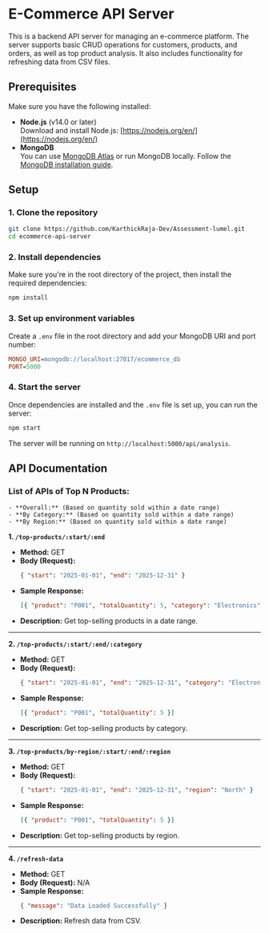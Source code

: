 # E-Commerce API Server

This is a backend API server for managing an e-commerce platform. The server supports basic CRUD operations for customers, products, and orders, as well as top product analysis. It also includes functionality for refreshing data from CSV files.

## Prerequisites

Make sure you have the following installed:

- **Node.js** (v14.0 or later)  
  Download and install Node.js: [https://nodejs.org/en/](https://nodejs.org/en/)
- **MongoDB**  
  You can use [MongoDB Atlas](https://www.mongodb.com/cloud/atlas) or run MongoDB locally. Follow the [MongoDB installation guide](https://www.mongodb.com/docs/manual/installation/).

## Setup

### 1. Clone the repository

```bash
git clone https://github.com/KarthickRaja-Dev/Assessment-lumel.git
cd ecommerce-api-server
```

### 2. Install dependencies

Make sure you're in the root directory of the project, then install the required dependencies:

```bash
npm install
```

### 3. Set up environment variables

Create a `.env` file in the root directory and add your MongoDB URI and port number:

```ini
MONGO_URI=mongodb://localhost:27017/ecommerce_db
PORT=5000
```

### 4. Start the server

Once dependencies are installed and the `.env` file is set up, you can run the server:

```bash
npm start
```

The server will be running on `http://localhost:5000/api/analysis`.

## API Documentation

### List of APIs of **Top N Products:**

    - **Overall:** (Based on quantity sold within a date range)
    - **By Category:** (Based on quantity sold within a date range)
    - **By Region:** (Based on quantity sold within a date range)

**1. `/top-products/:start/:end`**

- **Method:** GET
- **Body (Request):**
  ```json
  { "start": "2025-01-01", "end": "2025-12-31" }
  ```
- **Sample Response:**
  ```json
  [{ "product": "P001", "totalQuantity": 5, "category": "Electronics" }]
  ```
- **Description:** Get top-selling products in a date range.

---

**2. `/top-products/:start/:end/:category`**

- **Method:** GET
- **Body (Request):**
  ```json
  { "start": "2025-01-01", "end": "2025-12-31", "category": "Electronics" }
  ```
- **Sample Response:**
  ```json
  [{ "product": "P001", "totalQuantity": 5 }]
  ```
- **Description:** Get top-selling products by category.

---

**3. `/top-products/by-region/:start/:end/:region`**

- **Method:** GET
- **Body (Request):**
  ```json
  { "start": "2025-01-01", "end": "2025-12-31", "region": "North" }
  ```
- **Sample Response:**
  ```json
  [{ "product": "P001", "totalQuantity": 5 }]
  ```
- **Description:** Get top-selling products by region.

---

**4. `/refresh-data`**

- **Method:** GET
- **Body (Request):** N/A
- **Sample Response:**
  ```json
  { "message": "Data Loaded Successfully" }
  ```
- **Description:** Refresh data from CSV.
